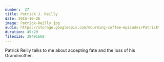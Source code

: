 ```yaml
---
number:  27
title: Patrick J. Reilly
date: 2016-10-26
image: Patrick-Reilly.jpg
audio: https://storage.googleapis.com/mourning-coffee-episodes/Patrick%20J%20Reilly%20Release.mp3
duration: 45:29
filesize: 39491668
---
```


Patrick Reilly talks to me about accepting fate and the loss of his Grandmother.
